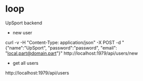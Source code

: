 # loop
UpSport backend

- new user

curl -v -H "Content-Type: application/json" -X POST -d "{\"name\":\"UpSport\", \"password\":\"password\", \"email\": \"local.part@domain.part\"}" http://localhost:1979/api/users/new

- get all users

http://localhost:1979/api/users
